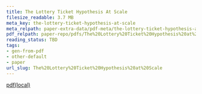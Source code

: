```yaml
---
title: The Lottery Ticket Hypothesis At Scale
filesize_readable: 3.7 MB
meta_key: the-lottery-ticket-hypothesis-at-scale
meta_relpath: paper-extra-data/pdf-meta/the-lottery-ticket-hypothesis-at-scale.yaml
pdf_relpath: paper-repo/pdfs/The%20Lottery%20Ticket%20Hypothesis%20at%20Scale.pdf
reading_status: TBD
tags:
- gen-from-pdf
- other-default
- paper
url_slug: The%20Lottery%20Ticket%20Hypothesis%20at%20Scale
---
```


[pdf(local)](../../paper-repo/pdfs/The%20Lottery%20Ticket%20Hypothesis%20at%20Scale.pdf)
